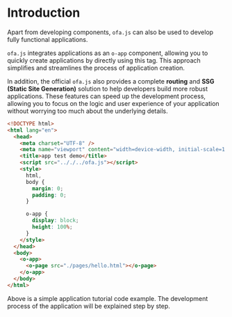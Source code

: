 # Introduction

Apart from developing components, `ofa.js` can also be used to develop fully functional applications.

`ofa.js` integrates applications as an `o-app` component, allowing you to quickly create applications by directly using this tag. This approach simplifies and streamlines the process of application creation.

In addition, the official `ofa.js` also provides a complete **routing** and **SSG (Static Site Generation)** solution to help developers build more robust applications. These features can speed up the development process, allowing you to focus on the logic and user experience of your application without worrying too much about the underlying details.

```html
<!DOCTYPE html>
<html lang="en">
  <head>
    <meta charset="UTF-8" />
    <meta name="viewport" content="width=device-width, initial-scale=1.0" />
    <title>app test demo</title>
    <script src=".././../ofa.js"></script>
    <style>
      html,
      body {
        margin: 0;
        padding: 0;
      }

      o-app {
        display: block;
        height: 100%;
      }
    </style>
  </head>
  <body>
    <o-app>
      <o-page src="./pages/hello.html"></o-page>
    </o-app>
  </body>
</html>
```

Above is a simple application tutorial code example. The development process of the application will be explained step by step.